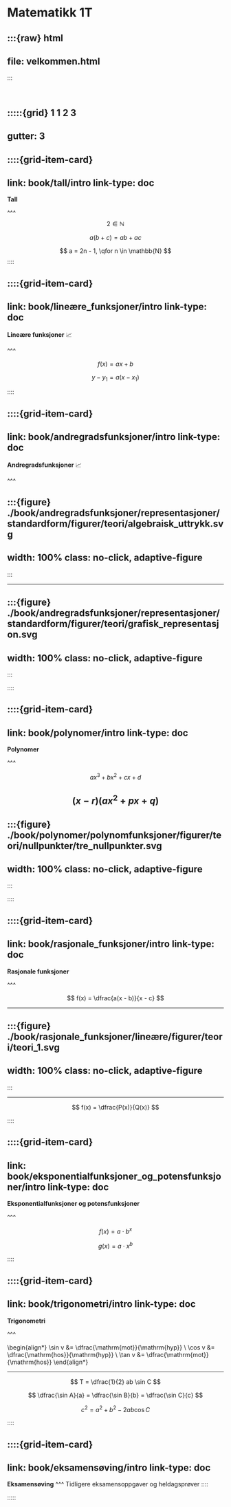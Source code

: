 # Matematikk 1T




:::{raw} html
---
file: velkommen.html
---
:::

<br>

:::::{grid} 1 1 2 3
---
gutter: 3
---

::::{grid-item-card}
---
link: book/tall/intro
link-type: doc
---
**Tall**


^^^
$$
2 \in \mathbb{N}
$$

$$
a(b + c) = ab + ac
$$

$$
a = 2n - 1, \qfor n \in \mathbb{N}
$$
::::


::::{grid-item-card}
---
link: book/lineære_funksjoner/intro
link-type: doc
---
**Lineære funksjoner** 📈


^^^

$$
f(x) = ax + b
$$

$$
y - y_1 = a(x - x_1)
$$

::::


::::{grid-item-card}
---
link: book/andregradsfunksjoner/intro
link-type: doc
---
**Andregradsfunksjoner** 📈


^^^

:::{figure} ./book/andregradsfunksjoner/representasjoner/standardform/figurer/teori/algebraisk_uttrykk.svg
---
width: 100%
class: no-click, adaptive-figure
---
:::

---

:::{figure} ./book/andregradsfunksjoner/representasjoner/standardform/figurer/teori/grafisk_representasjon.svg
---
width: 100%
class: no-click, adaptive-figure
---
:::

::::


::::{grid-item-card}
---
link: book/polynomer/intro
link-type: doc
---
**Polynomer** 


^^^

$$
ax^3 + bx^2 + cx + d
$$

$$
(x - r)(ax^2 + px + q)
$$
---

:::{figure} ./book/polynomer/polynomfunksjoner/figurer/teori/nullpunkter/tre_nullpunkter.svg
---
width: 100%
class: no-click, adaptive-figure
---
:::

::::


::::{grid-item-card}
---
link: book/rasjonale_funksjoner/intro
link-type: doc
---
**Rasjonale funksjoner** 


^^^

$$
f(x) = \dfrac{a(x - b)}{x - c}
$$

---

:::{figure} ./book/rasjonale_funksjoner/lineære/figurer/teori/teori_1.svg
---
width: 100%
class: no-click, adaptive-figure
---
:::


---

$$
f(x) = \dfrac{P(x)}{Q(x)}
$$

::::


::::{grid-item-card}
---
link: book/eksponentialfunksjoner_og_potensfunksjoner/intro
link-type: doc
---
**Eksponentialfunksjoner og potensfunksjoner** 


^^^

$$
f(x) = a \cdot b^x
$$

$$
g(x) = a \cdot x^b
$$


::::



::::{grid-item-card}
---
link: book/trigonometri/intro
link-type: doc
---
**Trigonometri** 


^^^

\begin{align*}
    \sin v &= \dfrac{\mathrm{mot}}{\mathrm{hyp}} \\
    \cos v &= \dfrac{\mathrm{hos}}{\mathrm{hyp}} \\
    \tan v &= \dfrac{\mathrm{mot}}{\mathrm{hos}}
\end{align*}

---

$$
T = \dfrac{1}{2} ab \sin C
$$

$$
\dfrac{\sin A}{a} = \dfrac{\sin B}{b} = \dfrac{\sin C}{c}
$$

$$
c^2 = a^2 + b^2 - 2ab\cos C
$$


::::

::::{grid-item-card}
---
link: book/eksamensøving/intro
link-type: doc
---
**Eksamensøving**
^^^
Tidligere eksamensoppgaver og heldagsprøver
::::

:::::
